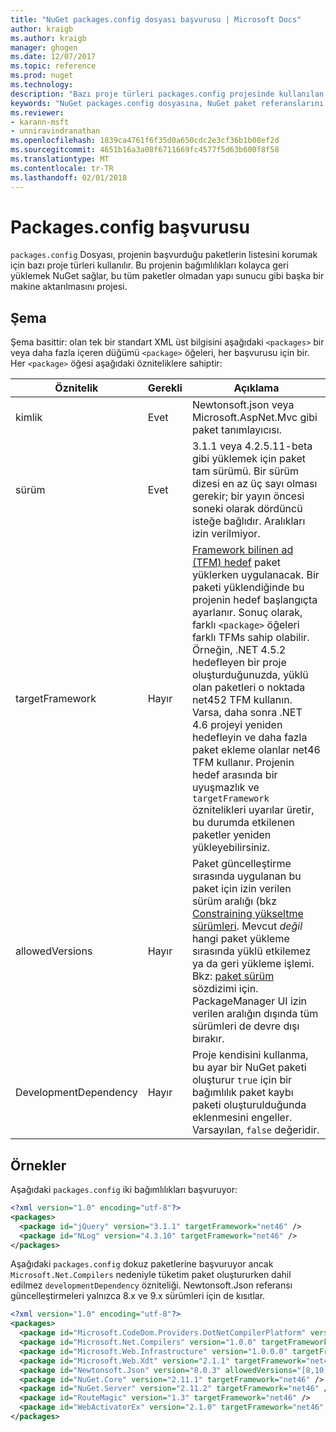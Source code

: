 ```yaml
---
title: "NuGet packages.config dosyası başvurusu | Microsoft Docs"
author: kraigb
ms.author: kraigb
manager: ghogen
ms.date: 12/07/2017
ms.topic: reference
ms.prod: nuget
ms.technology: 
description: "Bazı proje türleri packages.config projesinde kullanılan NuGet paketleri listesini tutar."
keywords: "NuGet packages.config dosyasına, NuGet paket referanslarını NuGet bağımlılıkları"
ms.reviewer:
- karann-msft
- unniravindranathan
ms.openlocfilehash: 1839ca4761f6f35d0a650cdc2e3cf36b1b08ef2d
ms.sourcegitcommit: 4651b16a3a08f6711669fc4577f5d63b600f8f58
ms.translationtype: MT
ms.contentlocale: tr-TR
ms.lasthandoff: 02/01/2018
---
```

# <a name="packagesconfig-reference"></a>Packages.config başvurusu

`packages.config` Dosyası, projenin başvurduğu paketlerin listesini korumak için bazı proje türleri kullanılır. Bu projenin bağımlılıkları kolayca geri yüklemek NuGet sağlar, bu tüm paketler olmadan yapı sunucu gibi başka bir makine aktarılmasını projesi.

## <a name="schema"></a>Şema

Şema basittir: olan tek bir standart XML üst bilgisini aşağıdaki `<packages>` bir veya daha fazla içeren düğümü `<package>` öğeleri, her başvurusu için bir. Her `<package>` öğesi aşağıdaki özniteliklere sahiptir:

| Öznitelik | Gerekli | Açıklama |
| --- | --- | --- |
| kimlik | Evet | Newtonsoft.json veya Microsoft.AspNet.Mvc gibi paket tanımlayıcısı. | 
| sürüm | Evet | 3.1.1 veya 4.2.5.11-beta gibi yüklemek için paket tam sürümü. Bir sürüm dizesi en az üç sayı olması gerekir; bir yayın öncesi soneki olarak dördüncü isteğe bağlıdır. Aralıkları izin verilmiyor. | 
| targetFramework | Hayır | [Framework bilinen ad (TFM) hedef](target-frameworks.md) paket yüklerken uygulanacak. Bir paketi yüklendiğinde bu projenin hedef başlangıçta ayarlanır. Sonuç olarak, farklı `<package>` öğeleri farklı TFMs sahip olabilir. Örneğin, .NET 4.5.2 hedefleyen bir proje oluşturduğunuzda, yüklü olan paketleri o noktada net452 TFM kullanın. Varsa, daha sonra .NET 4.6 projeyi yeniden hedefleyin ve daha fazla paket ekleme olanlar net46 TFM kullanır. Projenin hedef arasında bir uyuşmazlık ve `targetFramework` öznitelikleri uyarılar üretir, bu durumda etkilenen paketler yeniden yükleyebilirsiniz. | 
| allowedVersions | Hayır | Paket güncelleştirme sırasında uygulanan bu paket için izin verilen sürüm aralığı (bkz [Constraining yükseltme sürümleri](../consume-packages/reinstalling-and-updating-packages.md#constraining-upgrade-versions). Mevcut *değil* hangi paket yükleme sırasında yüklü etkilemez ya da geri yükleme işlemi. Bkz: [paket sürüm](../reference/package-versioning.md#version-ranges-and-wildcards) sözdizimi için. PackageManager UI izin verilen aralığın dışında tüm sürümleri de devre dışı bırakır. | 
| DevelopmentDependency | Hayır | Proje kendisini kullanma, bu ayar bir NuGet paketi oluşturur `true` için bir bağımlılık paket kaybı paketi oluşturulduğunda eklenmesini engeller. Varsayılan, `false` değeridir. | 

## <a name="examples"></a>Örnekler

Aşağıdaki `packages.config` iki bağımlılıkları başvuruyor:

```xml
<?xml version="1.0" encoding="utf-8"?>
<packages>
  <package id="jQuery" version="3.1.1" targetFramework="net46" />
  <package id="NLog" version="4.3.10" targetFramework="net46" />
</packages>
```

Aşağıdaki `packages.config` dokuz paketlerine başvuruyor ancak `Microsoft.Net.Compilers` nedeniyle tüketim paket oluştururken dahil edilmez `developmentDependency` özniteliği. Newtonsoft.Json referansı güncelleştirmeleri yalnızca 8.x ve 9.x sürümleri için de kısıtlar.

```xml
<?xml version="1.0" encoding="utf-8"?>
<packages>
  <package id="Microsoft.CodeDom.Providers.DotNetCompilerPlatform" version="1.0.0" targetFramework="net46" />
  <package id="Microsoft.Net.Compilers" version="1.0.0" targetFramework="net46" developmentDependency="true" />
  <package id="Microsoft.Web.Infrastructure" version="1.0.0.0" targetFramework="net46" />
  <package id="Microsoft.Web.Xdt" version="2.1.1" targetFramework="net46" />
  <package id="Newtonsoft.Json" version="8.0.3" allowedVersions="[8,10)" targetFramework="net46" />
  <package id="NuGet.Core" version="2.11.1" targetFramework="net46" />
  <package id="NuGet.Server" version="2.11.2" targetFramework="net46" />
  <package id="RouteMagic" version="1.3" targetFramework="net46" />
  <package id="WebActivatorEx" version="2.1.0" targetFramework="net46" />
</packages>
```

